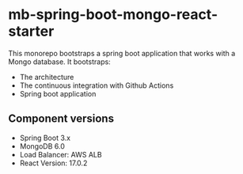 # mb-spring-boot-mongo-react-starter

This monorepo bootstraps a spring boot application that works with a Mongo database. It bootstraps:

- The architecture
- The continuous integration with Github Actions
- Spring boot application

## Component versions

- Spring Boot 3.x
- MongoDB 6.0
- Load Balancer: AWS ALB
- React Version: 17.0.2
